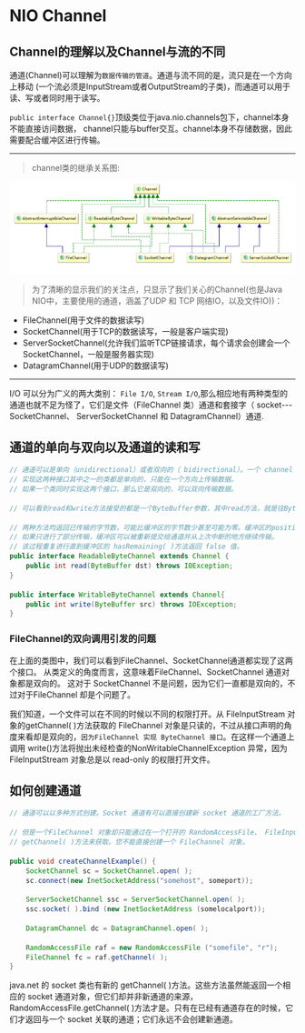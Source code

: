 # NIO Channel

## Channel的理解以及Channel与流的不同

通道(Channel)可以理解为`数据传输的管道`。通道与流不同的是，流只是在一个方向上移动
(一个流必须是InputStream或者OutputStream的子类)，而通道可以用于读、写或者同时用于读写。

`public interface Channel{}`顶级类位于java.nio.channels包下，channel本身不能直接访问数据，
channel只能与buffer交互。channel本身不存储数据，因此需要配合缓冲区进行传输。

---

>channel类的继承关系图: 

![Idea生成的类图](Channel类的继承关系.png)

>为了清晰的显示我们的关注点，只显示了我们关心的Channel(也是Java NIO中，主要使用的通道，涵盖了UDP 和 TCP 网络IO，以及文件IO))：

- FileChannel(用于文件的数据读写)
- SocketChannel(用于TCP的数据读写，一般是客户端实现)
- ServerSocketChannel(允许我们监听TCP链接请求，每个请求会创建会一个SocketChannel，一般是服务器实现)
- DatagramChannel(用于UDP的数据读写)

---

I/O 可以分为广义的两大类别： `File I/O`, `Stream I/O`,那么相应地有两种类型的通道也就不足为怪了，它们是文件（FileChannel 类）通道和套接字（ socket---SocketChannel、 ServerSocketChannel 和 DatagramChannel）通道.

## 通道的单向与双向以及通道的读和写

```java
// 通道可以是单向（unidirectional）或者双向的（ bidirectional）。一个 channel 类可能实现了 ReadableByteChannel 接口以提供read()方法，而另一个 channel 类也许实现 WritableByteChannel 接口以提供 write()方法
// 实现这两种接口其中之一的类都是单向的，只能在一个方向上传输数据。
// 如果一个类同时实现这两个接口，那么它是双向的，可以双向传输数据。

// 可以看到read和write方法接受的都是一个ByteBuffer参数，其中read方法，就是往ByteBuffer中put数据，write方法就是将ByteBuffer中的数据get出来，以便发送给其他远程主机。

// 两种方法均返回已传输的字节数，可能比缓冲区的字节数少甚至可能为零。缓冲区的position位置也会发生与已传输字节相同数量的前移。
// 如果只进行了部分传输，缓冲区可以被重新提交给通道并从上次中断的地方继续传输。
// 该过程重复进行直到缓冲区的 hasRemaining( )方法返回 false 值。
public interface ReadableByteChannel extends Channel {
    public int read(ByteBuffer dst) throws IOException;
}

public interface WritableByteChannel extends Channel{
    public int write(ByteBuffer src) throws IOException;
}
```

### FileChannel的双向调用引发的问题

在上面的类图中，我们可以看到FileChannel、SocketChannel通道都实现了这两个接口。
从类定义的角度而言，这意味着FileChannel、SocketChannel 通道对象都是双向的。
这对于 SocketChannel 不是问题，因为它们一直都是双向的，不过对于FileChannel 却是个问题了。

我们知道，一个文件可以在不同的时候以不同的权限打开。从 FileInputStream 对象的getChannel( )方法获取的 FileChannel 对象是只读的，不过从接口声明的角度来看却是双向的，`因为FileChannel 实现 ByteChannel 接口`。在这样一个通道上调用 write()方法将抛出未经检查的NonWritableChannelException 异常，因为 FileInputStream 对象总是以 read-only 的权限打开文件。

## 如何创建通道

```java
// 通道可以以多种方式创建。Socket 通道有可以直接创建新 socket 通道的工厂方法。

// 但是一个FileChannel 对象却只能通过在一个打开的 RandomAccessFile、 FileInputStream 或 FileOutputStream对象上调用 
// getChannel( )方法来获取。您不能直接创建一个 FileChannel 对象。

public void createChannelExample() {
    SocketChannel sc = SocketChannel.open( );
    sc.connect(new InetSocketAddress("somehost", someport));

    ServerSocketChannel ssc = ServerSocketChannel.open( );
    ssc.socket( ).bind (new InetSocketAddress (somelocalport));
     
    DatagramChannel dc = DatagramChannel.open( );

    RandomAccessFile raf = new RandomAccessFile ("somefile", "r");
    FileChannel fc = raf.getChannel( );
}
```

java.net 的 socket 类也有新的 getChannel( )方法。这些方法虽然能返回一个相应的 socket 通道对象，但它们却并非新通道的来源，RandomAccessFile.getChannel( )方法才是。只有在已经有通道存在的时候，它们才返回与一个 socket 关联的通道；它们永远不会创建新通道。
